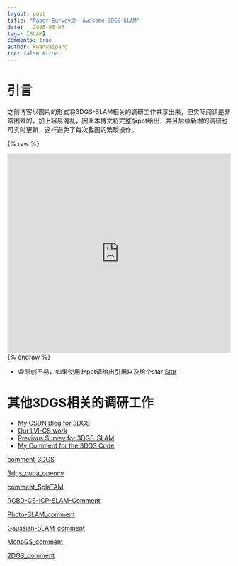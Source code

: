 ```yaml
---
layout: post
title: "Paper Survey之——Awesome 3DGS SLAM"
date:   2025-03-07
tags: [SLAM]
comments: true
author: kwanwaipang
toc: false #true
---
```



<!-- * 目录
{:toc} -->


<!-- !!!!!!!!!!!!!!!!!!!!!!!!!!!!!!!!!!!!!!!!!!!!!!!!!!!!!!!!!!!!!!!!!!!!!!!!!!!!!!!!!!!!!!!!!!!!!!!!!!!!!!!!!!!!!!!!!!!!!!!!!!! -->
# 引言
之前博客以图片的形式将3DGS-SLAM相关的调研工作共享出来，但实际阅读是非常困难的，加上容易混乱，因此本博文将完整版ppt给出，并且后续新增的调研也可实时更新，这样避免了每次截图的繁琐操作。


<!-- <iframe src="https://connecthkuhk-my.sharepoint.com/personal/wpguan_connect_hku_hk/_layouts/15/Doc.aspx?sourcedoc={81fd90a5-9d9a-4adf-bf2b-f6e3c51de985}&amp;action=embedview&amp;wdAr=1.7777777777777777" width="800px" height="400px" frameborder="0">这是嵌入 <a target="_blank" href="https://office.com">Microsoft Office</a> 演示文稿，由 <a target="_blank" href="https://office.com/webapps">Office</a> 提供支持。</iframe> -->

{% raw %}
<div align="center" style="
  position: relative; 
  width: 100%; 
  height: 450px;
  margin: 0 auto;
  border-radius: 15px;
  background: url('https://kwanwaipang.github.io/File/Representative_works/loading-icon.gif') center/contain no-repeat;
  ">
  <iframe src="https://1drv.ms/p/s!AnZK2XZ8YDuJcm0q6qja3rjATe4?embed=1&amp;em=2&amp;wdAr=1.7777777777777777" width="100%" height="100%" frameborder="0">这是嵌入 <a target="_blank" href="https://office.com">Microsoft Office</a> 演示文稿，由 <a target="_blank" href="https://office.com/webapps">Office</a> 提供支持。</iframe>
</div>
{% endraw %}

<br>

* 😁原创不易，如果使用此ppt请给出引用以及给个star <a class="github-button"   href="https://github.com/KwanWaiPang/KwanWaiPang.github.io"   data-icon="octicon-star"   data-size="large"  data-show-count="true"  aria-label="Star 你的用户名/你的仓库名 on GitHub">Star</a>


# 其他3DGS相关的调研工作
* [My CSDN Blog for 3DGS](https://blog.csdn.net/gwplovekimi/category_12633639.html)
* [Our LVI-GS work](https://kwanwaipang.github.io/LVI-GS/)
* [Previous Survey for 3DGS-SLAM](https://kwanwaipang.github.io/File/Blogs/Poster/survey_3DGS_SLAM.html)
* [My Comment for the 3DGS Code](https://blog.csdn.net/gwplovekimi/article/details/137546030)

<a class="github-button" 
  href="https://github.com/arclab-hku/comment_3DGS" 
  data-icon="octicon-star" 
  data-size="large"
  data-show-count="true" 
  aria-label="Star 你的用户名/你的仓库名 on GitHub">comment_3DGS</a>

<a class="github-button" 
  href="https://github.com/KwanWaiPang/3dgs_cuda_opencv" 
  data-icon="octicon-star" 
  data-size="large"
  data-show-count="true" 
  aria-label="Star 你的用户名/你的仓库名 on GitHub">3dgs_cuda_opencv</a>

<a class="github-button" 
  href="https://github.com/arclab-hku/comment_SplaTAM" 
  data-icon="octicon-star" 
  data-size="large"
  data-show-count="true" 
  aria-label="Star 你的用户名/你的仓库名 on GitHub">comment_SplaTAM</a>

<a class="github-button" 
  href="https://github.com/KwanWaiPang/RGBD-GS-ICP-SLAM-Comment" 
  data-icon="octicon-star" 
  data-size="large"
  data-show-count="true" 
  aria-label="Star 你的用户名/你的仓库名 on GitHub">RGBD-GS-ICP-SLAM-Comment</a>

<a class="github-button" 
  href="https://github.com/KwanWaiPang/Photo-SLAM_comment" 
  data-icon="octicon-star" 
  data-size="large"
  data-show-count="true" 
  aria-label="Star 你的用户名/你的仓库名 on GitHub">Photo-SLAM_comment</a>

<a class="github-button" 
  href="https://github.com/KwanWaiPang/Gaussian-SLAM_comment" 
  data-icon="octicon-star" 
  data-size="large"
  data-show-count="true" 
  aria-label="Star 你的用户名/你的仓库名 on GitHub">Gaussian-SLAM_comment</a>

<a class="github-button" 
  href="https://github.com/KwanWaiPang/Gaussian_Splatting_SLAM_comment" 
  data-icon="octicon-star" 
  data-size="large"
  data-show-count="true" 
  aria-label="Star 你的用户名/你的仓库名 on GitHub">MonoGS_comment</a>

<a class="github-button" 
  href="https://github.com/KwanWaiPang/2DGS_comment" 
  data-icon="octicon-star" 
  data-size="large"
  data-show-count="true" 
  aria-label="Star 你的用户名/你的仓库名 on GitHub">2DGS_comment</a>


